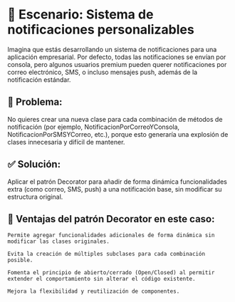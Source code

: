 # 🧾 Escenario: Sistema de notificaciones personalizables
Imagina que estás desarrollando un sistema de notificaciones para una aplicación empresarial. Por defecto, todas las notificaciones se envían por consola, pero algunos usuarios premium pueden querer notificaciones por correo electrónico, SMS, o incluso mensajes push, además de la notificación estándar.

## 🎯 Problema:
No quieres crear una nueva clase para cada combinación de métodos de notificación (por ejemplo, NotificacionPorCorreoYConsola, NotificacionPorSMSYCorreo, etc.), porque esto generaría una explosión de clases innecesaria y difícil de mantener.

## ✅ Solución:
Aplicar el patrón Decorator para añadir de forma dinámica funcionalidades extra (como correo, SMS, push) a una notificación base, sin modificar su estructura original.

## 🧠 Ventajas del patrón Decorator en este caso:

    Permite agregar funcionalidades adicionales de forma dinámica sin modificar las clases originales.

    Evita la creación de múltiples subclases para cada combinación posible.

    Fomenta el principio de abierto/cerrado (Open/Closed) al permitir extender el comportamiento sin alterar el código existente.

    Mejora la flexibilidad y reutilización de componentes.
